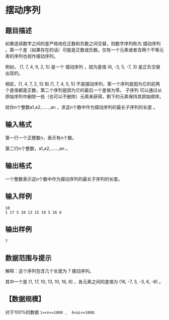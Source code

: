 # 摆动序列


## 题目描述

如果连续数字之间的差严格地在正数和负数之间交替，则数字序列称为 摆动序列 。第一个差（如果存在的话）可能是正数或负数。仅有一个元素或者含两个不等元素的序列也视作摆动序列。

例如， [1, 7, 4, 9, 2, 5] 是一个 摆动序列 ，因为差值 (6, -3, 5, -7, 3) 是正负交替出现的。

相反，[1, 4, 7, 2, 5] 和 [1, 7, 4, 5, 5] 不是摆动序列，第一个序列是因为它的前两个差值都是正数，第二个序列是因为它的最后一个差值为零。
子序列 可以通过从原始序列中删除一些（也可以不删除）元素来获得，剩下的元素保持其原始顺序。

给你n个整数a1,a2,……,an ，求这n个数中作为摆动序列的最长子序列的长度 。

## 输入格式

第一行一个正整数n，表示有n个数。

第二行n个整数，a1,a2,……,an 。

## 输出格式

一个整数表示这n个数中作为摆动序列的最长子序列的长度。

## 输入样例

```plaintext
10
1 17 5 10 13 15 10 5 16 8
```

## 输出样例

```plaintext
7
```

## 数据范围与提示

解释：这个序列包含几个长度为 7 摆动序列。

其中一个是 [1, 17, 10, 13, 10, 16, 8] ，各元素之间的差值为 (16, -7, 3, -3, 6, -8) 。


## 【数据规模】

对于100%的数据 `1=<n<=1000 ,  0<ai<=1000`.
